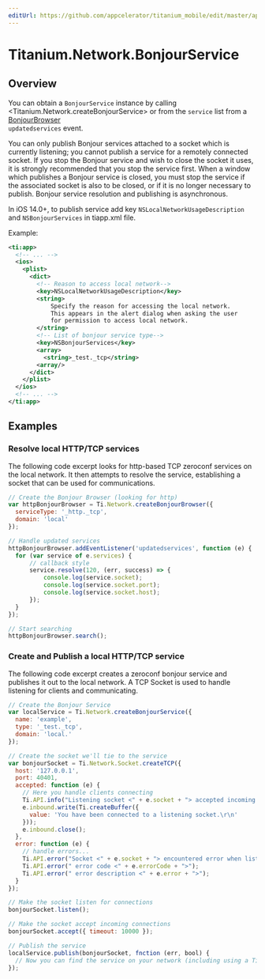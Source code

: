 ```yaml
---
editUrl: https://github.com/appcelerator/titanium_mobile/edit/master/apidoc/Titanium/Network/BonjourService.yml
---
```

# Titanium.Network.BonjourService

<TypeHeader/>

## Overview

You can obtain a `BonjourService` instance by calling <Titanium.Network.createBonjourService> 
or from the `service` list from a [BonjourBrowser](Titanium.Network.BonjourBrowser)  
`updatedservices` event.   

You can only publish Bonjour services attached to a socket which is currently listening; 
you cannot publish a service for a remotely connected socket.  If you stop the Bonjour 
service and wish to close the socket it uses, it is strongly recommended that you stop 
the service first.  When a window which publishes a Bonjour service is closed, you must 
stop the service if the associated socket is also to be closed, or if it is no longer 
necessary to publish.  Bonjour service resolution and publishing is asynchronous.

In iOS 14.0+, to publish service add key `NSLocalNetworkUsageDescription` and `NSBonjourServices` in tiapp.xml file.

Example:

``` xml
<ti:app>
  <!-- ... -->
  <ios>
    <plist>
      <dict>
        <!-- Reason to access local network-->
        <key>NSLocalNetworkUsageDescription</key>
        <string>
            Specify the reason for accessing the local network.
            This appears in the alert dialog when asking the user 
            for permission to access local network.
        </string>
        <!-- List of bonjour service type-->
        <key>NSBonjourServices</key>
        <array>
          <string>_test._tcp</string>
        <array/>
      </dict>
    </plist>
  </ios>
  <!-- ... -->
</ti:app>
```

## Examples

### Resolve local HTTP/TCP services

The following code excerpt looks for http-based TCP zeroconf services on the local network.
It then attempts to resolve the service, establishing a socket that can be used for communications.

``` js
// Create the Bonjour Browser (looking for http)
var httpBonjourBrowser = Ti.Network.createBonjourBrowser({
  serviceType: '_http._tcp',
  domain: 'local'
});

// Handle updated services
httpBonjourBrowser.addEventListener('updatedservices', function (e) {
  for (var service of e.services) {
      // callback style
      service.resolve(120, (err, success) => {
          console.log(service.socket);
          console.log(service.socket.port);
          console.log(service.socket.host);
      });
  }
});

// Start searching
httpBonjourBrowser.search();
```

### Create and Publish a local HTTP/TCP service

The following code excerpt creates a zeroconf bonjour service and publishes it out to the local network.
A TCP Socket is used to handle listening for clients and communicating.

``` js
// Create the Bonjour Service
var localService = Ti.Network.createBonjourService({
  name: 'example',
  type: '_test._tcp',
  domain: 'local.'
});

// Create the socket we'll tie to the service
var bonjourSocket = Ti.Network.Socket.createTCP({
  host: '127.0.0.1',
  port: 40401,
  accepted: function (e) {
    // Here you handle clients connecting
    Ti.API.info("Listening socket <" + e.socket + "> accepted incoming connection <" + e.inbound + ">");
    e.inbound.write(Ti.createBuffer({
      value: 'You have been connected to a listening socket.\r\n'
    }));
    e.inbound.close();
  },
  error: function (e) {
    // handle errors...
    Ti.API.error("Socket <" + e.socket + "> encountered error when listening");
    Ti.API.error(" error code <" + e.errorCode + ">");
    Ti.API.error(" error description <" + e.error + ">");
  }
});

// Make the socket listen for connections
bonjourSocket.listen();

// Make the socket accept incoming connections
bonjourSocket.accept({ timeout: 10000 });

// Publish the service
localService.publish(bonjourSocket, fnction (err, bool) {
  // Now you can find the service on your network (including using a Ti.Network.BonjourBrowser)
});
```

<ApiDocs/>
